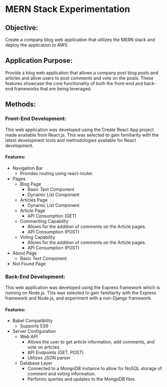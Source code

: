 # MERN Stack Experimentation

## Objective: 
Create a company blog web application that utilizes the MERN stack and deploy the application to AWS.  

## Application Purpose:
Provide a blog web application that allows a company post blog posts and articles and allow users to 
post comments and vote on the posts. These features showcase the core functionality of both the front-end
and back-end frameworks that are being leveraged.

## Methods:

### Front-End Development: 
This web application was developed using the Create React App project made available from React.js.
This was selected to gain familiarity with the latest development tools and methodologies available 
for React development.

#### Features:
* Navigation Bar
  * Provides routing using react-router.
* Pages 
  * Blog Page
    * Basic Text Component
    * Dynamic List Component
  * Articles Page
    * Dynamic List Component
  * Article Page
    * API Consumption (GET)
  * Commenting Capability
    * Allows for the addition of comments on the Article pages.
    * API Consumption (POST)
  * Voting Capability
    * Allows for the addition of comments on the Article pages.
    * API Consumption (POST)
* About Page
    * Basic Text Component
* Not Found Page

### Back-End Development: 
This web application was developed using the Express framework which is running on Node.js.
This was selected to gain familiarity with the Express framework and Node.js, and experiment
with a non-Django framework.

#### Features:
* Babel Compatibility
  * Supports ES6
* Server Configuration 
  * Web API
    * Allows the user to get article information, add comments, and vote on articles.
    * API Endpoints (GET, POST)
    * Utilizes JSON parser
  * Database Layer
    * Connected to a MongoDB instance to allow for NoSQL storage of comment and voting information.
    * Performs queries and updates to the MongoDB files.
